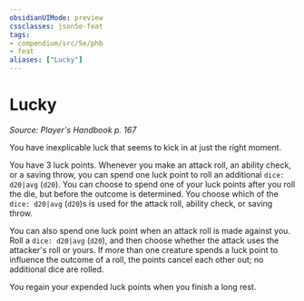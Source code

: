 ```yaml
---
obsidianUIMode: preview
cssclasses: json5e-feat
tags:
- compendium/src/5e/phb
- feat
aliases: ["Lucky"]
---
```

# Lucky
*Source: Player's Handbook p. 167*  

You have inexplicable luck that seems to kick in at just the right moment.

You have 3 luck points. Whenever you make an attack roll, an ability check, or a saving throw, you can spend one luck point to roll an additional `dice: d20|avg` (`d20`). You can choose to spend one of your luck points after you roll the die, but before the outcome is determined. You choose which of the `dice: d20|avg` (`d20`)s is used for the attack roll, ability check, or saving throw.

You can also spend one luck point when an attack roll is made against you. Roll a `dice: d20|avg` (`d20`), and then choose whether the attack uses the attacker's roll or yours. If more than one creature spends a luck point to influence the outcome of a roll, the points cancel each other out; no additional dice are rolled.

You regain your expended luck points when you finish a long rest.